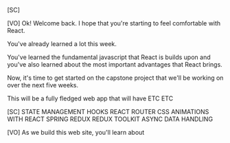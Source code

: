 [SC]

[VO]
Ok! Welcome back. I hope that you're starting to feel comfortable with React.

You've already learned a lot this week.

You've learned the fundamental javascript that React is builds upon and you've also learned about the most important advantages that React brings.

Now, it's time to get started on the capstone project that we'll be working on over the next five weeks.

This will be a fully fledged web app that will have ETC ETC

[SC]
STATE MANAGEMENT
HOOKS
REACT ROUTER
CSS ANIMATIONS WITH REACT SPRING
REDUX
REDUX TOOLKIT
ASYNC DATA HANDLING

[VO]
As we build this web site, you'll learn about
